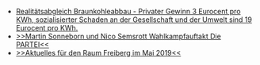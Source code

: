 * [Realitätsabgleich Braunkohleabbau - Privater Gewinn 3 Eurocent pro KWh, sozialisierter Schaden an der Gesellschaft und der Umwelt sind 19 Eurocent pro KWh.](https://blog.fefe.de/?ts=a23891fa)
* [>>Martin Sonneborn und Nico Semsrott Wahlkampfauftakt Die PARTEI<<](https://www.youtube.com/watch?v=DXQYU3LobYM)
* [>>Aktuelles für den Raum Freiberg im Mai 2019<<](https://bio-erzgebirge.de/wp/?p=18341)
